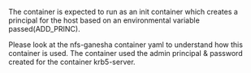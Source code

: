 The container is expected to run as an init container which creates a principal for the host based on an environmental variable passed(ADD_PRINC).

Please look at the nfs-ganesha container yaml to understand how this container is used. The container used the admin principal & password created for the container krb5-server.
